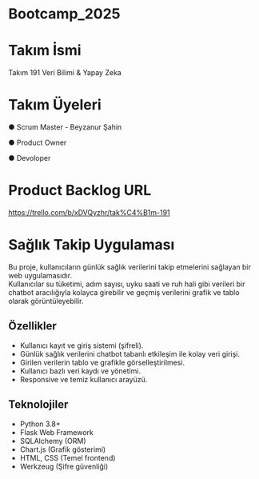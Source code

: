 # Bootcamp_2025
# Takım İsmi 
Takım 191 Veri Bilimi & Yapay Zeka
# Takım Üyeleri
 ● Scrum Master - Beyzanur Şahin 

 
 ● Product Owner

 
 ● Devoloper
 
 # Product Backlog URL
 https://trello.com/b/xDVQyzhr/tak%C4%B1m-191

# Sağlık Takip Uygulaması
Bu proje, kullanıcıların günlük sağlık verilerini takip etmelerini sağlayan bir web uygulamasıdır.  
Kullanıcılar su tüketimi, adım sayısı, uyku saati ve ruh hali gibi verileri bir chatbot aracılığıyla kolayca girebilir ve geçmiş verilerini grafik ve tablo olarak görüntüleyebilir.

## Özellikler

- Kullanıcı kayıt ve giriş sistemi (şifreli).
- Günlük sağlık verilerini chatbot tabanlı etkileşim ile kolay veri girişi.
- Girilen verilerin tablo ve grafikle görselleştirilmesi.
- Kullanıcı bazlı veri kaydı ve yönetimi.
- Responsive ve temiz kullanıcı arayüzü.



 ## Teknolojiler

- Python 3.8+
- Flask Web Framework
- SQLAlchemy (ORM)
- Chart.js (Grafik gösterimi)
- HTML, CSS (Temel frontend)
- Werkzeug (Şifre güvenliği)

